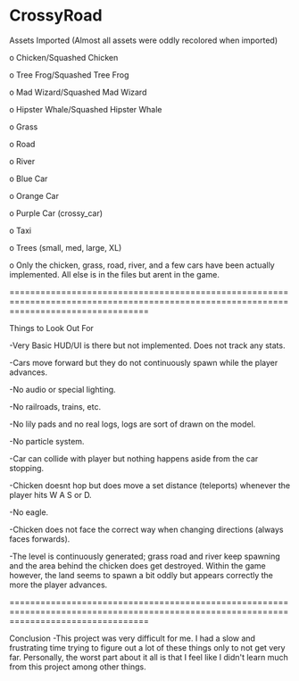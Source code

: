 # CrossyRoad

Assets Imported (Almost all assets were oddly recolored when imported)

o Chicken/Squashed Chicken

o Tree Frog/Squashed Tree Frog

o Mad Wizard/Squashed Mad Wizard

o Hipster Whale/Squashed Hipster Whale

o Grass

o Road

o River

o Blue Car

o Orange Car

o Purple Car (crossy_car)

o Taxi

o Trees (small, med, large, XL)

o Only the chicken, grass, road, river, and a few cars have been actually implemented. All else is in the files but arent in the game.

=======================================================================================================================================

Things to Look Out For

-Very Basic HUD/UI is there but not implemented. Does not track any stats.

-Cars move forward but they do not continuously spawn while the player advances.

-No audio or special lighting.

-No railroads, trains, etc.

-No lily pads and no real logs, logs are sort of drawn on the model.

-No particle system.

-Car can collide with player but nothing happens aside from the car stopping.

-Chicken doesnt hop but does move a set distance (teleports) whenever the player hits W A S or D.

-No eagle.

-Chicken does not face the correct way when changing directions (always faces forwards).

-The level is continuously generated; grass road and river keep spawning and the area behind the chicken does get destroyed. Within the 
game however, the land seems to spawn a bit oddly but appears correctly the more the player advances.

=======================================================================================================================================

Conclusion
-This project was very difficult for me. I had a slow and frustrating time trying to figure out a lot of these things only to not get very far. Personally, the worst part about it all is that I feel like I didn't learn much from this project among other things. 
